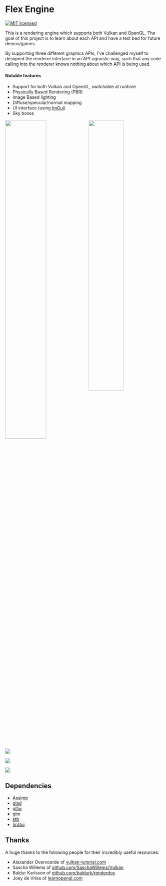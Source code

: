 # Flex Engine

[![MIT licensed](https://img.shields.io/badge/license-MIT-blue.svg)](LICENSE.md)

This is a rendering engine which supports both Vulkan and OpenGL. The goal of this project is to learn about each API and have a test bed for future demos/games.

By supporting three different graphics APIs, I've challenged myself to designed the renderer interface in an API-agnostic way, such that any code calling into the renderer knows nothing about which API is being used.

#### Notable features
- Support for both Vulkan and OpenGL, switchable at runtime
- Physically Based Rendering (PBR)
- Image Based lighting
- Diffuse/specular/normal mapping
- UI interface (using [ImGui](https://github.com/ocornut/imgui))
- Sky boxes

<div>
  <img src="http://i.imgur.com/KOKpDgO.png" width="51%"/>
  <img src="http://i.imgur.com/OVFW6s3.png" width="47%" style="float: right"/>
</div>

![](http://i.imgur.com/weOiqnU.png)

![](http://i.imgur.com/WCios65.png)

![](http://i.imgur.com/NoiEoNY.png)

## Dependencies
 - [Assimp](https://github.com/assimp/assimp)
 - [glad](https://github.com/Dav1dde/glad)
 - [glfw](https://github.com/glfw/glfw)
 - [glm](https://github.com/g-truc/glm)
 - [stb](https://github.com/nothings/stb)
 - [ImGui](https://github.com/ocornut/imgui)

## Thanks
A huge thanks to the following people for their incredibly useful resources:
 - Alexander Overvoorde of [vulkan-tutorial.com](https://vulkan-tutorial.com/)
 - Sascha Willems of [github.com/SaschaWillems/Vulkan](https://github.com/SaschaWillems/Vulkan)
 - Baldur Karlsson of [github.com/baldurk/renderdoc](https://github.com/baldurk/renderdoc)
 - Joey de Vries of [learnopengl.com](https://learnopengl.com/)

